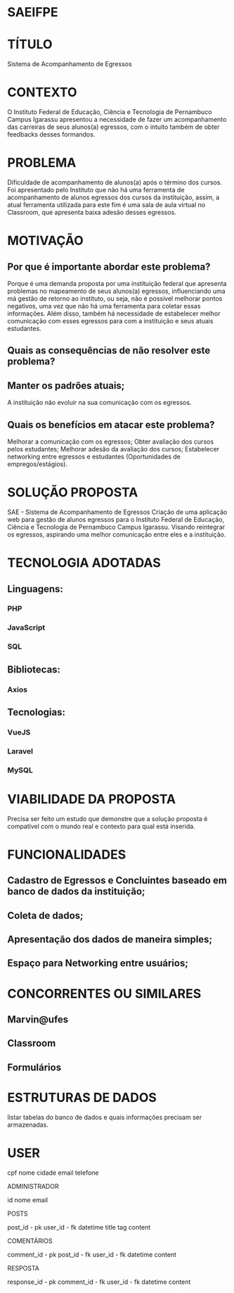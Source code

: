 # SAEIFPE

# TÍTULO

Sistema de Acompanhamento de Egressos

# CONTEXTO

O  Instituto Federal de Educação, Ciência e Tecnologia de Pernambuco Campus Igarassu apresentou a necessidade de fazer um acompanhamento das carreiras de seus alunos(a) egressos, com o intuito também de obter feedbacks desses formandos.

# PROBLEMA

Dificuldade de acompanhamento de alunos(a) após o término dos cursos. Foi apresentado pelo Instituto que não há uma ferramenta de acompanhamento de alunos egressos dos cursos da instituição, assim, a atual ferramenta utilizada para este fim é uma sala de aula virtual no Classroom, que apresenta baixa adesão desses egressos.

# MOTIVAÇÃO 

## Por que é importante abordar este problema?

  Porque é uma demanda proposta por uma instituição federal que apresenta problemas no mapeamento de seus alunos(a) egressos, influenciando uma má gestão de retorno ao instituto, ou seja, não é possível melhorar pontos negativos, uma vez que não há uma ferramenta para coletar essas informações. Além disso, também há necessidade de estabelecer melhor comunicação com esses egressos para com a instituição e seus atuais estudantes.

## Quais as consequências de não resolver este problema?

## Manter os padrões atuais;

  A instituição não evoluir na sua comunicação com os egressos.

## Quais os benefícios em atacar este problema?

  Melhorar a comunicação com os egressos;
Obter avaliação dos cursos pelos estudantes;
Melhorar adesão da avaliação dos cursos;
Estabelecer networking entre egressos e estudantes (Oportunidades de empregos/estágios).

# SOLUÇÃO PROPOSTA

SAE - Sistema de Acompanhamento de Egressos
	Criação de uma aplicação web para gestão de alunos egressos para o Instituto Federal de Educação, Ciência e Tecnologia de Pernambuco Campus Igarassu. Visando reintegrar os egressos, aspirando uma melhor comunicação entre eles e a instituição.


# TECNOLOGIA ADOTADAS

## Linguagens: 

### PHP
### JavaScript
### SQL

## Bibliotecas:

### Axios

## Tecnologias:

### VueJS
### Laravel
### MySQL

# VIABILIDADE DA PROPOSTA

  Precisa ser feito um estudo que demonstre que a solução proposta é compatível com o mundo real e contexto para qual está inserida.

# FUNCIONALIDADES

## Cadastro de Egressos e Concluintes baseado em banco de dados da instituição;
## Coleta de dados;
## Apresentação dos dados de maneira simples;
## Espaço para Networking entre usuários;

# CONCORRENTES OU SIMILARES

## Marvin@ufes
## Classroom
## Formulários

# ESTRUTURAS DE DADOS
  listar tabelas do banco de dados e quais informações precisam ser armazenadas.

# USER

cpf
nome
cidade
email
telefone


ADMINISTRADOR

id
nome
email

POSTS

post_id - pk
user_id - fk
datetime
title
tag
content

COMENTÁRIOS

comment_id - pk
post_id - fk
user_id - fk
datetime
content

RESPOSTA

response_id - pk
comment_id - fk
user_id - fk
datetime
content


